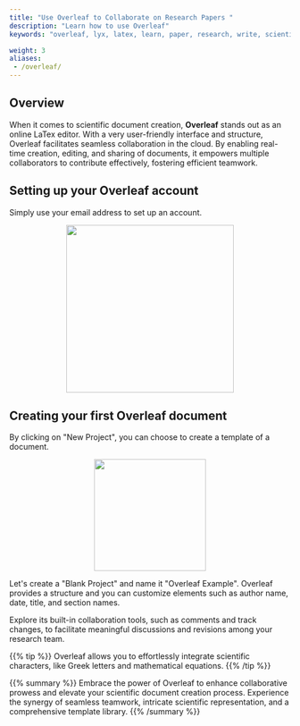 ```yaml
---
title: "Use Overleaf to Collaborate on Research Papers "
description: "Learn how to use Overleaf"
keywords: "overleaf, lyx, latex, learn, paper, research, write, scientific, document, writing, set up"

weight: 3
aliases:
 - /overleaf/
---
```


## Overview
When it comes to scientific document creation, **Overleaf** stands out as an online LaTex editor. With a very user-friendly interface and structure, Overleaf facilitates seamless collaboration in the cloud. By enabling real-time creation, editing, and sharing of documents, it empowers multiple collaborators to contribute effectively, fostering efficient teamwork. 

## Setting up your Overleaf account
Simply use your email address to set up an account.

<p align = "center">
<img src = "../overleaf_setup.png" width="300">
</p>

## Creating your first Overleaf document
By clicking on "New Project", you can choose to create a template of a document.

<p align = "center">
<img src = "../img/SetupDocument_Overleaf.png" width="200">
</p>

Let's create a "Blank Project" and name it "Overleaf Example". Overleaf provides a structure and you can customize elements such as author name, date, title, and section names. 

Explore its built-in collaboration tools, such as comments and track changes, to facilitate meaningful discussions and revisions among your research team.

{{% tip %}}
Overleaf allows you to effortlessly integrate scientific characters, like Greek letters and mathematical equations. 
{{% /tip %}}

{{% summary %}}
Embrace the power of Overleaf to enhance collaborative prowess and elevate your scientific document creation process. Experience the synergy of seamless teamwork,  intricate scientific representation, and a comprehensive template library.
{{% /summary %}}



